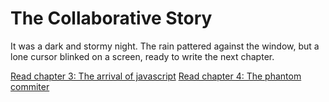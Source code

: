 # The Collaborative Story


It was a dark and stormy night. The rain pattered against the window, but a lone cursor blinked on a screen, ready to write the next chapter.

[Read chapter 3: The arrival of javascript](chapter_2.js)
[Read chapter 4: The phantom commiter](smriti_dumre_chap_3.js)
